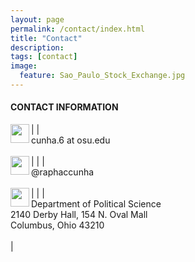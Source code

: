 ```yaml
---
layout: page
permalink: /contact/index.html
title: "Contact"
description:
tags: [contact]
image:
  feature: Sao_Paulo_Stock_Exchange.jpg
---
```


#### CONTACT INFORMATION




|<img src="../images/email_icon.png" style="width: 30px;" align="left"> | <br/>cunha.6 at osu.edu<br/><br/> |
|<img src="../images/twitter_icon.png" style="width: 30px;" align="left"> | <br/>@raphaccunha<br/><br/> |
|<img src="../images/envelope_icon.png" style="width: 30px;" align="left"> | <br/>Department of Political Science<br/>2140 Derby Hall, 154 N. Oval Mall<br/>Columbus, Ohio 43210<br/><br/> |






